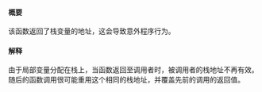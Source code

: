 #### 概要
该函数返回了栈变量的地址，这会导致意外程序行为。

#### 解释
由于局部变量分配在栈上，当函数返回至调用者时，被调用者的栈地址不再有效。随后的函数调用很可能重用这个相同的栈地址，并覆盖先前的调用的返回值。
